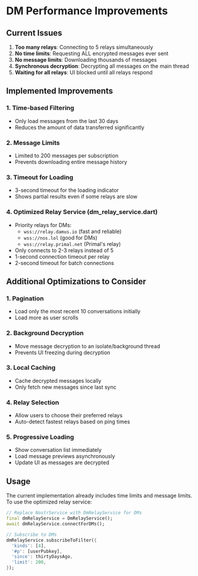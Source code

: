 # DM Performance Improvements

## Current Issues
1. **Too many relays**: Connecting to 5 relays simultaneously
2. **No time limits**: Requesting ALL encrypted messages ever sent
3. **No message limits**: Downloading thousands of messages
4. **Synchronous decryption**: Decrypting all messages on the main thread
5. **Waiting for all relays**: UI blocked until all relays respond

## Implemented Improvements

### 1. Time-based Filtering
- Only load messages from the last 30 days
- Reduces the amount of data transferred significantly

### 2. Message Limits
- Limited to 200 messages per subscription
- Prevents downloading entire message history

### 3. Timeout for Loading
- 3-second timeout for the loading indicator
- Shows partial results even if some relays are slow

### 4. Optimized Relay Service (dm_relay_service.dart)
- Priority relays for DMs:
  - `wss://relay.damus.io` (fast and reliable)
  - `wss://nos.lol` (good for DMs)
  - `wss://relay.primal.net` (Primal's relay)
- Only connects to 2-3 relays instead of 5
- 1-second connection timeout per relay
- 2-second timeout for batch connections

## Additional Optimizations to Consider

### 1. Pagination
- Load only the most recent 10 conversations initially
- Load more as user scrolls

### 2. Background Decryption
- Move message decryption to an isolate/background thread
- Prevents UI freezing during decryption

### 3. Local Caching
- Cache decrypted messages locally
- Only fetch new messages since last sync

### 4. Relay Selection
- Allow users to choose their preferred relays
- Auto-detect fastest relays based on ping times

### 5. Progressive Loading
- Show conversation list immediately
- Load message previews asynchronously
- Update UI as messages are decrypted

## Usage
The current implementation already includes time limits and message limits. To use the optimized relay service:

```dart
// Replace NostrService with DmRelayService for DMs
final dmRelayService = DmRelayService();
await dmRelayService.connectForDMs();

// Subscribe to DMs
dmRelayService.subscribeToFilter({
  'kinds': [4],
  '#p': [userPubkey],
  'since': thirtyDaysAgo,
  'limit': 200,
});
```